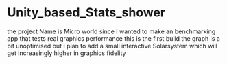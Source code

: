 # Unity_based_Stats_shower

the project Name is Micro world since I wanted to make an benchmarking app that tests real graphics performance this is the first build the graph is a bit unoptimised but I plan to add a small interactive Solarsystem which will get increasingly higher in graphics fidelity
